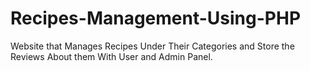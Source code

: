 # Recipes-Management-Using-PHP
Website that Manages Recipes Under Their Categories and Store the Reviews About them With User and Admin Panel.
